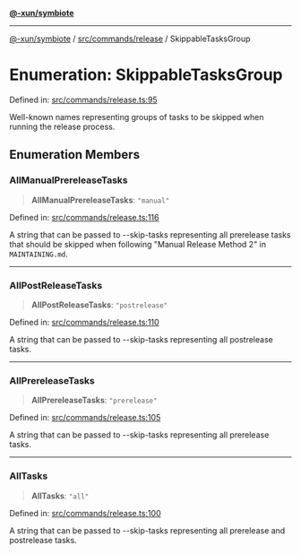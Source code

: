[**@-xun/symbiote**](../../../../README.md)

***

[@-xun/symbiote](../../../../README.md) / [src/commands/release](../README.md) / SkippableTasksGroup

# Enumeration: SkippableTasksGroup

Defined in: [src/commands/release.ts:95](https://github.com/Xunnamius/symbiote/blob/48c46d37ea3b78fc8beb9f4e201920c2bff28719/src/commands/release.ts#L95)

Well-known names representing groups of tasks to be skipped when running the
release process.

## Enumeration Members

### AllManualPrereleaseTasks

> **AllManualPrereleaseTasks**: `"manual"`

Defined in: [src/commands/release.ts:116](https://github.com/Xunnamius/symbiote/blob/48c46d37ea3b78fc8beb9f4e201920c2bff28719/src/commands/release.ts#L116)

A string that can be passed to --skip-tasks representing all prerelease
tasks that should be skipped when following "Manual Release Method 2" in
`MAINTAINING.md`.

***

### AllPostReleaseTasks

> **AllPostReleaseTasks**: `"postrelease"`

Defined in: [src/commands/release.ts:110](https://github.com/Xunnamius/symbiote/blob/48c46d37ea3b78fc8beb9f4e201920c2bff28719/src/commands/release.ts#L110)

A string that can be passed to --skip-tasks representing all postrelease
tasks.

***

### AllPrereleaseTasks

> **AllPrereleaseTasks**: `"prerelease"`

Defined in: [src/commands/release.ts:105](https://github.com/Xunnamius/symbiote/blob/48c46d37ea3b78fc8beb9f4e201920c2bff28719/src/commands/release.ts#L105)

A string that can be passed to --skip-tasks representing all prerelease
tasks.

***

### AllTasks

> **AllTasks**: `"all"`

Defined in: [src/commands/release.ts:100](https://github.com/Xunnamius/symbiote/blob/48c46d37ea3b78fc8beb9f4e201920c2bff28719/src/commands/release.ts#L100)

A string that can be passed to --skip-tasks representing all prerelease and
postrelease tasks.
